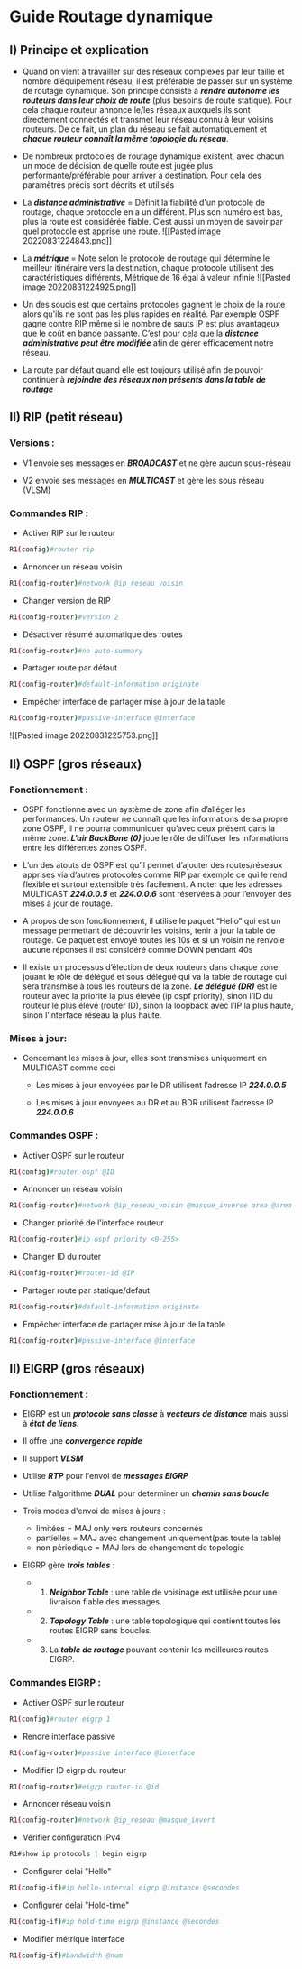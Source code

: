 # Guide Routage dynamique

## I) Principe et explication

* Quand on vient à travailler sur des réseaux complexes par leur taille et nombre d’équipement réseau, il est préférable de passer sur un système de routage dynamique. Son principe consiste à ***rendre autonome les routeurs dans leur choix de route*** (plus besoins de route statique). Pour cela chaque routeur annonce le/les réseaux auxquels ils sont directement connectés et transmet leur réseau connu à leur voisins routeurs. De ce fait, un plan du réseau se fait automatiquement et ***chaque routeur connaît la même topologie du réseau***.

* De nombreux protocoles de routage dynamique existent, avec chacun un mode de décision de quelle route est jugée plus performante/préférable pour arriver à destination. Pour cela des paramètres précis sont décrits et utilisés 

* La ***distance administrative*** = Définit la fiabilité d'un protocole de routage, chaque protocole en a un différent. Plus son numéro est bas, plus la route est considérée fiable. C’est aussi un moyen de savoir par quel protocole est apprise une route.
![[Pasted image 20220831224843.png]]

-   La ***métrique*** = Note selon le protocole de routage qui détermine le meilleur itinéraire vers la destination, chaque protocole utilisent des caractéristiques différents, Métrique de 16 égal à valeur infinie
![[Pasted image 20220831224925.png]]

* Un des soucis est que certains protocoles gagnent le choix de la route alors qu'ils ne sont pas les plus rapides en réalité. Par exemple OSPF gagne contre RIP même si le nombre de sauts IP est plus avantageux que le coût en bande passante. C’est pour cela que la ***distance administrative peut être modifiée*** afin de gérer efficacement notre réseau.

* La route par défaut quand elle est toujours utilisé afin de pouvoir continuer à ***rejoindre des réseaux non présents dans la table de routage***


## II) RIP (petit réseau)

### Versions :

* V1 envoie ses messages en ***BROADCAST*** et ne gère aucun sous-réseau

* V2 envoie ses messages en ***MULTICAST*** et gère les sous réseau (VLSM)

### Commandes RIP :

-   Activer RIP sur le routeur
```bash
R1(config)#router rip
```

-   Annoncer un réseau voisin
``` bash
R1(config-router)#network @ip_reseau_voisin 
```

-   Changer version de RIP
```bash
R1(config-router)#version 2 
```

-   Désactiver résumé automatique des routes
```bash
R1(config-router)#no auto-summary
```

-   Partager route par défaut
```bash
R1(config-router)#default-information originate
```

-   Empêcher interface de partager mise à jour de la table
```bash
R1(config-router)#passive-interface @interface
```

![[Pasted image 20220831225753.png]]

## II) OSPF (gros réseaux)

### Fonctionnement :

* OSPF fonctionne avec un système de zone afin d’alléger les performances. Un routeur ne connaît que les informations de sa propre zone OSPF, il ne pourra communiquer qu’avec ceux présent dans la même zone. ***L’air BackBone (0)*** joue le rôle de diffuser les informations entre les différentes zones OSPF. 

* L’un des atouts de OSPF est qu’il permet d’ajouter des routes/réseaux apprises via d’autres protocoles comme RIP par exemple ce qui le rend flexible et surtout extensible très facilement. A noter que les adresses MULTICAST ***224.0.0.5*** et ***224.0.0.6*** sont réservées à pour l’envoyer des mises à jour de routage.

* A propos de son fonctionnement, il utilise le paquet “Hello” qui est un message permettant de découvrir les voisins, tenir à jour la table de routage. Ce paquet est envoyé toutes les 10s et si un voisin ne renvoie aucune réponses il est considéré comme DOWN pendant 40s

* Il existe un processus d’élection de deux routeurs dans chaque zone jouant le rôle de délégué et sous délégué qui va la table de routage qui sera transmise à tous les routeurs de la zone. ***Le délégué (DR)*** est le routeur avec la priorité la plus élevée (ip ospf priority), sinon l’ID du routeur le plus élevé (router ID), sinon la loopback avec l’IP la plus haute, sinon l’interface réseau la plus haute.

### Mises à jour:
* Concernant les mises à jour, elles sont transmises uniquement en MULTICAST comme ceci

	-   Les mises à jour envoyées par le DR utilisent l’adresse IP ***224.0.0.5***
    
	-   Les mises à jour envoyées au DR et au BDR utilisent l’adresse IP ***224.0.0.6***

### Commandes OSPF :

-   Activer OSPF sur le routeur
```bash
R1(config)#router ospf @ID
```

-   Annoncer un réseau voisin
```bash
R1(config-router)#network @ip_reseau_voisin @masque_inverse area @area`
```

-   Changer priorité de l’interface routeur
```bash
R1(config-router)#ip ospf priority <0-255>
```

-   Changer ID du router
```bash
R1(config-router)#router-id @IP
```

-   Partager route par statique/defaut
```bash
R1(config-router)#default-information originate
```

-   Empêcher interface de partager mise à jour de la table
```bash
R1(config-router)#passive-interface @interface
```


## II) EIGRP (gros réseaux)

### Fonctionnement :

* EIGRP est un ***protocole sans classe*** à ***vecteurs de distance*** mais aussi à ***état de liens***.
* Il offre une ***convergence rapide***
* Il support ***VLSM*** 
* Utilise ***RTP*** pour l'envoi de ***messages EIGRP***
* Utilise l'algorithme ***DUAL*** pour determiner un ***chemin sans boucle***

* Trois modes d'envoi de mises à jours : 
	* limitées = MAJ only vers routeurs concernés
	* partielles = MAJ avec changement uniquement(pas toute la table)
	* non périodique = MAJ lors de changement de topologie

* EIGRP gère ***trois tables*** :
	* 1.  ***Neighbor Table*** : une table de voisinage est utilisée pour une livraison fiable des messages.
	* 2.  ***Topology Table*** : une table topologique qui contient toutes les routes EIGRP sans boucles.
	* 3.  La ***table de routage*** pouvant contenir les meilleures routes EIGRP.

### Commandes EIGRP :

-   Activer OSPF sur le routeur
```bash
R1(config)#router eigrp 1
```
-   Rendre interface passive 
```bash
R1(config-router)#passive interface @interface
```
-   Modifier ID eigrp du routeur
```bash
R1(config-router)#eigrp router-id @id
```
-   Annoncer réseau voisin
```bash
R1(config-router)#network @ip_reseau @masque_invert
```
-   Vérifier configuration IPv4
```bash
R1#show ip protocols | begin eigrp
```
* Configurer delai "Hello"
```bash
R1(config-if)#ip hello-interval eigrp @instance @secondes
```
* Configurer delai "Hold-time"
```bash
R1(config-if)#ip hold-time eigrp @instance @secondes
```
* Modifier métrique interface 
```bash
R1(config-if)#bandwidth @num
```